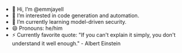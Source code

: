 - 👋 Hi, I’m @emmjayell
- 👀 I’m interested in code generation and automation.
- 🌱 I’m currently learning model-driven security.
- 😄 Pronouns: he/him
- ⚡ Currently favorite quote: "If you can't explain it simply, you don't understand it well enough." - Albert Einstein

<!---
emmjayell/emmjayell is a ✨ special ✨ repository because its `README.md` (this file) appears on your GitHub profile.
You can click the Preview link to take a look at your changes.
--->
